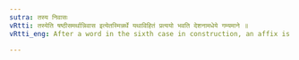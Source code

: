 ```yaml
---
sutra: तस्य निवासः
vRtti: तस्येति षष्ठीसमर्थान्निवास इत्येतस्मिन्नर्थे यथाविहितं प्रत्ययो भवति देशनामधेये गम्यमाने ॥
vRtti_eng: After a word in the sixth case in construction, an affix is added, in the sense of 'his dwelling-place'; the whole word expressing the name of a country.

---
```

